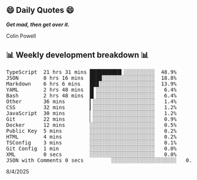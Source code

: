 ## 😄 Daily Quotes 😄

_**Get mad, then get over it.**_

Colin Powell



## 📊 Weekly development breakdown 📊

<pre>TypeScript  21 hrs 31 mins ██████████▎░░░░░░░░░░  48.9%
JSON        8 hrs 16 mins  ███▉░░░░░░░░░░░░░░░░░  18.8%
Markdown    6 hrs 6 mins   ██▉░░░░░░░░░░░░░░░░░░  13.9%
YAML        2 hrs 48 mins  █▎░░░░░░░░░░░░░░░░░░░   6.4%
Bash        2 hrs 48 mins  █▎░░░░░░░░░░░░░░░░░░░   6.4%
Other       36 mins        ▎░░░░░░░░░░░░░░░░░░░░   1.4%
CSS         32 mins        ▎░░░░░░░░░░░░░░░░░░░░   1.2%
JavaScript  30 mins        ▏░░░░░░░░░░░░░░░░░░░░   1.2%
Git         22 mins        ▏░░░░░░░░░░░░░░░░░░░░   0.9%
Docker      12 mins        ░░░░░░░░░░░░░░░░░░░░░   0.5%
Public Key  5 mins         ░░░░░░░░░░░░░░░░░░░░░   0.2%
HTML        4 mins         ░░░░░░░░░░░░░░░░░░░░░   0.2%
TSConfig    3 mins         ░░░░░░░░░░░░░░░░░░░░░   0.1%
Git Config  1 min          ░░░░░░░░░░░░░░░░░░░░░   0.0%
XML         0 secs         ░░░░░░░░░░░░░░░░░░░░░   0.0%
JSON with Comments 0 secs         ░░░░░░░░░░░░░░░░░░░░░   0.0%</pre>

8/4/2025
